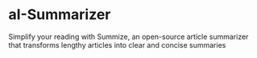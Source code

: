 # aI-Summarizer
Simplify your reading with Summize, an open-source article summarizer
that transforms lengthy articles into clear and concise summaries

